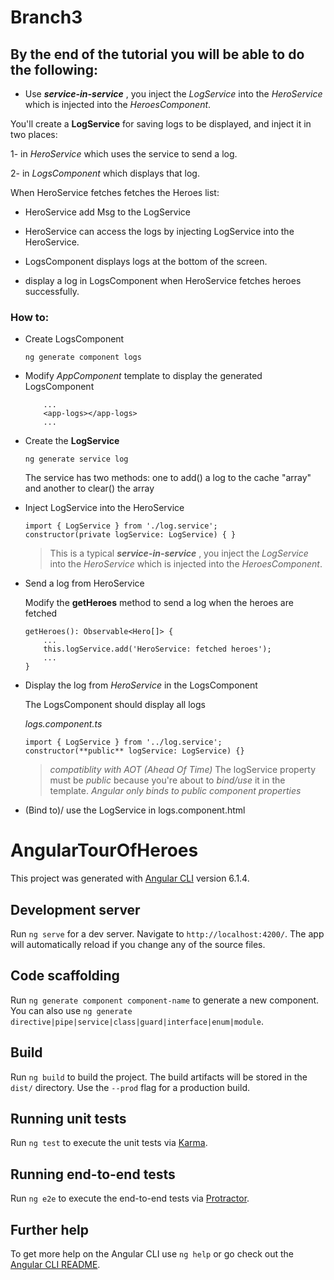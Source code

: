 # Branch3

## By the end of the tutorial you will be able to do the following:
- Use _**service-in-service**_ , you inject the *LogService* into the *HeroService* which is injected into the *HeroesComponent*.

You'll create a **LogService** for saving logs to be displayed, and inject it in two places:

 1- in *HeroService* which uses the service to send a log.
 
 2- in *LogsComponent* which displays that log.

When HeroService fetches fetches the Heroes list:

  - HeroService add Msg to the LogService

  - HeroService can access the logs by injecting LogService into the HeroService.

  - LogsComponent displays logs at the bottom of the screen.

  - display a log in LogsComponent when HeroService fetches heroes successfully.


### How to:

* Create LogsComponent

    `ng generate component logs`


* Modify *AppComponent* template to display the generated LogsComponent
    ```	
        ...
    	<app-logs></app-logs>
    	...
    ```

* Create the **LogService**

    `ng generate service log`

	The service has two methods: one to add() a log to the cache "array" and another to clear() the array


* Inject LogService into the HeroService
    ```
    import { LogService } from './log.service';
    constructor(private logService: LogService) { }
    ```
    >This is a typical *__service-in-service__* , you inject the *LogService* into the *HeroService* which is injected into the *HeroesComponent*.

* Send a log from HeroService

	Modify the **getHeroes** method to send a log when the heroes are fetched
    ```
    getHeroes(): Observable<Hero[]> {
    	...
    	this.logService.add('HeroService: fetched heroes');
    	...
    }
    ```

* Display the log from *HeroService* in the LogsComponent 

	The LogsComponent should display all logs
	
	*logs.component.ts* 
    ```
    import { LogService } from '../log.service';
    constructor(**public** logService: LogService) {}
    ```	
    >*compatiblity with AOT (Ahead Of Time)* 
    >The logService property must be *public* because you're about to *bind/use* it in the template.
    *Angular only binds to public component properties*

* (Bind to)/ use the LogService in logs.component.html




# AngularTourOfHeroes


This project was generated with [Angular CLI](https://github.com/angular/angular-cli) version 6.1.4.

## Development server

Run `ng serve` for a dev server. Navigate to `http://localhost:4200/`. The app will automatically reload if you change any of the source files.

## Code scaffolding

Run `ng generate component component-name` to generate a new component. You can also use `ng generate directive|pipe|service|class|guard|interface|enum|module`.

## Build

Run `ng build` to build the project. The build artifacts will be stored in the `dist/` directory. Use the `--prod` flag for a production build.

## Running unit tests

Run `ng test` to execute the unit tests via [Karma](https://karma-runner.github.io).

## Running end-to-end tests

Run `ng e2e` to execute the end-to-end tests via [Protractor](http://www.protractortest.org/).

## Further help

To get more help on the Angular CLI use `ng help` or go check out the [Angular CLI README](https://github.com/angular/angular-cli/blob/master/README.md).
